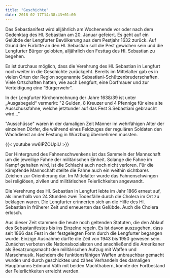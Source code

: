 ```yaml
---
title: "Geschichte"
date: 2018-02-17T14:38:43+01:00
---
```


Das Sebastianifest wird alljährlich am Wochenende vor oder nach dem Gedenktag des Hl. Sebastian am 20. Januar gefeiert. Es geht auf ein Gelübde der Lengfurter Bevölkerung aus dem Pestjahr 1632 zurück. Auf Grund der Fürbitte an den Hl. Sebastian soll die Pest gewichen sein und die Lengfurter Bürger gelobten, alljährlich den Festtag des Hl. Sebastian zu begehen.

Es ist durchaus möglich, dass die Verehrung des Hl. Sebastian in Lengfurt noch weiter in die Geschichte zurückgeht. Bereits im Mittelalter gab es in vielen Orten der Region sogenannte Sebastiani-Schützenbruderschaften. Viele Ortschaften hatten, wie auch Lengfurt, eine Dorfmauer und zur Verteidigung eine “Bürgerwehr“.

In der Lengfurter Kirchenrechnung der Jahre 1638/39 ist unter „Ausgabegeld“ vermerkt: "2 Gulden, 8 Kreuzer und 4 Pfennige für eine alte Ausschussfahne, welche jetztunder auf das Fest S.Sebastiani gebraucht wird..."

"Ausschüsse" waren in der damaligen Zeit Männer im wehrfähigen Alter der einzelnen Dörfer, die während eines Feldzuges der regulären Soldaten den Wachdienst an der Festung in Würzburg übernehmen mussten.

{{< youtube vw6IPZOUpiU >}}

Der Hintergrund des Fahnenschwenkens ist das Sammeln der Mannschaft um die jeweilige Fahne der militärischen Einheit. Solange die Fahne im Kampf gehalten wird, ist die Schlacht auch noch nicht verloren. Für die kämpfende Mannschaft stellte die Fahne auch ein weithin sichtbares Zeichen zur Orientierung dar. Im Mittelalter wurde das Fahnenschwingen bei religiösen, zivilen und militärischen Feierlichkeiten angewandt.

Die Verehrung des Hl. Sebastian in Lengfurt lebte im Jahr 1866 erneut auf, als innerhalb von 24 Stunden zwei Todesfälle durch die Cholera im Ort zu beklagen waren. Die Lengfurter erinnerten sich an die Hilfe des Hl. Sebastian in früherer Zeit und erneuerten das Gelübde. Auch die Cholera erlosch.

Aus dieser Zeit stammen die heute noch geltenden Statuten, die den Ablauf des Sebastanifestes bis ins Einzelne regeln. Es ist davon auszugehen, dass seit 1866 das Fest in der festgelegten Form durch die Lengfurter begangen wurde. Einzige Ausnahme dürfte die Zeit von 1943 bis 1950 gewesen sein. Zunächst verboten die Nationalsozialisten und anschließend die Amerikaner als Besatzungsmacht den militärischen Aufzug mit Waffen und Marschmusik. Nachdem die funktionsfähigen Waffen unbrauchbar gemacht wurden und durch geschicktes und zähes Verhandeln des damaligen Hauptmanns Edmund Väth mit beiden Machthabern, konnte der Fortbestand der Feierlichkeiten erreicht werden.